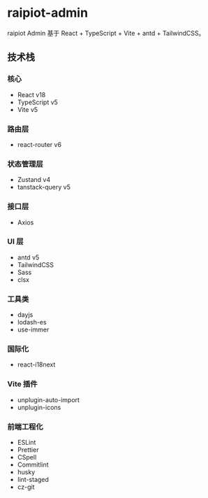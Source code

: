 # raipiot-admin

raipiot Admin 基于 React + TypeScript + Vite + antd + TailwindCSS。

## 技术栈

### 核心

- React v18
- TypeScript v5
- Vite v5

### 路由层

- react-router v6

### 状态管理层

- Zustand v4
- tanstack-query v5

### 接口层

- Axios

### UI 层

- antd v5
- TailwindCSS
- Sass
- clsx

### 工具类

- dayjs
- lodash-es
- use-immer

### 国际化

- react-i18next

### Vite 插件

- unplugin-auto-import
- unplugin-icons

### 前端工程化

- ESLint
- Prettier
- CSpell
- Commitlint
- husky
- lint-staged
- cz-git
